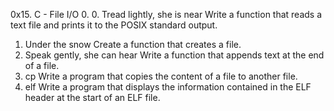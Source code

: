 0x15. C - File I/O
0. 0. Tread lightly, she is near
Write a function that reads a text file and prints it to the POSIX standard output.
1.  Under the snow
Create a function that creates a file.
2. Speak gently, she can hear
Write a function that appends text at the end of a file.
3. cp
Write a program that copies the content of a file to another file.
4. elf
 Write a program that displays the information contained in the ELF header at the start of an ELF file.

